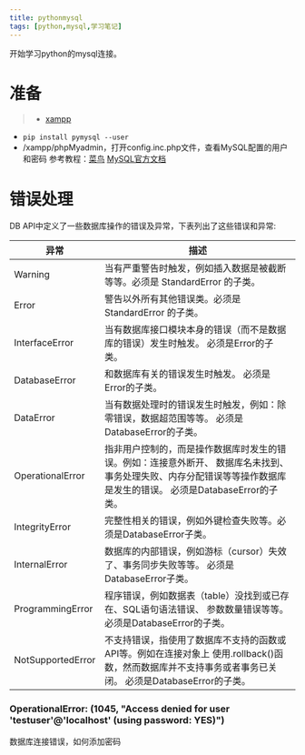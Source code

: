 ```yaml
---
title: pythonmysql
tags: [python,mysql,学习笔记]
---
```


开始学习python的mysql连接。
<!-- more -->
# 准备
>- [xampp](https://www.apachefriends.org/zh_cn/index.html)
- ```pip install pymysql --user```
- /xampp/phpMyadmin，打开config.inc.php文件，查看MySQL配置的用户和密码
参考教程：[菜鸟](http://www.runoob.com/python3/python3-mysql.html) [MySQL官方文档](https://dev.mysql.com/doc/refman/8.0/en/mysql-internals.html)
# 
# 错误处理

DB API中定义了一些数据库操作的错误及异常，下表列出了这些错误和异常:

异常|描述
--|--
Warning|当有严重警告时触发，例如插入数据是被截断等等。必须是 StandardError 的子类。
Error|警告以外所有其他错误类。必须是 StandardError 的子类。
InterfaceError|当有数据库接口模块本身的错误（而不是数据库的错误）发生时触发。 必须是Error的子类。
DatabaseError|和数据库有关的错误发生时触发。 必须是Error的子类。
DataError|当有数据处理时的错误发生时触发，例如：除零错误，数据超范围等等。 必须是DatabaseError的子类。
OperationalError|指非用户控制的，而是操作数据库时发生的错误。例如：连接意外断开、 数据库名未找到、事务处理失败、内存分配错误等等操作数据库是发生的错误。 必须是DatabaseError的子类。
IntegrityError|完整性相关的错误，例如外键检查失败等。必须是DatabaseError子类。
InternalError|数据库的内部错误，例如游标（cursor）失效了、事务同步失败等等。 必须是DatabaseError子类。
ProgrammingError|程序错误，例如数据表（table）没找到或已存在、SQL语句语法错误、 参数数量错误等等。必须是DatabaseError的子类。
NotSupportedError|不支持错误，指使用了数据库不支持的函数或API等。例如在连接对象上 使用.rollback()函数，然而数据库并不支持事务或者事务已关闭。 必须是DatabaseError的子类。

### OperationalError: (1045, "Access denied for user 'testuser'@'localhost' (using password: YES)")
数据库连接错误，如何添加密码